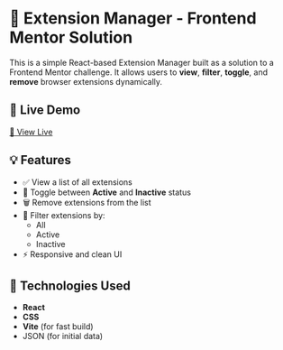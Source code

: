 # 🧩 Extension Manager - Frontend Mentor Solution

This is a simple React-based Extension Manager built as a solution to a Frontend Mentor challenge. It allows users to **view**, **filter**, **toggle**, and **remove** browser extensions dynamically.



## 🚀 Live Demo

[🔗 View Live](https://frontend-mentor-mauve.vercel.app/react-projects/junior/browser-extension-manger/)

## 💡 Features

- ✅ View a list of all extensions
- 🔄 Toggle between **Active** and **Inactive** status
- 🗑️ Remove extensions from the list
- 🎯 Filter extensions by:
  - All
  - Active
  - Inactive
- ⚡ Responsive and clean UI

## 🧰 Technologies Used

- **React**
- **CSS**
- **Vite** (for fast build)
- JSON (for initial data)


